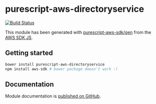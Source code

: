 # purescript-aws-directoryservice

[![Build Status](https://app.wercker.com/status/5909b9e96d1080804b17a28f72f87b6b/s/master)](https://app.wercker.com/project/byKey/5909b9e96d1080804b17a28f72f87b6b)

This module has been generated with [purescript-aws-sdk/gen](https://github.com/purescript-aws-sdk/gen) from the [AWS SDK JS](https://github.com/aws/aws-sdk-js).

## Getting started

```sh
bower install purescript-aws-directoryservice
npm install aws-sdk # bower package doesn't work :(
```

## Documentation

Module documentation is [published on GitHub](https://github.com/purescript-aws-sdk/purescript-aws-directoryservice/tree/master/docs).
